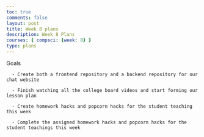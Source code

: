 ```yaml
---
toc: true
comments: false
layout: post
title: Week 8 plans
description: Week 8 Plans
courses: { compsci: {week: 8} }
type: plans
---
```


Goals

      - Create both a frontend repository and a backend repository for our chat website
       
      - Finish watching all the college board videos and start forming our lesson plan
       
      - Create homework hacks and popcorn hacks for the student teaching this week
       
      - Complete the assigned homework hacks and popcorn hacks for the student teachings this week